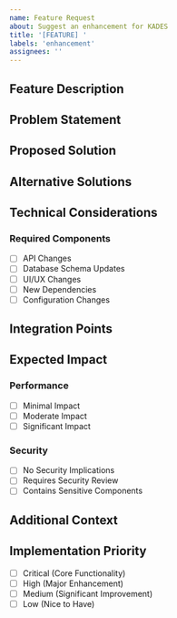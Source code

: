 ```yaml
---
name: Feature Request
about: Suggest an enhancement for KADES
title: '[FEATURE] '
labels: 'enhancement'
assignees: ''
---
```


## Feature Description
<!-- A clear and concise description of the feature you'd like to see -->

## Problem Statement
<!-- Describe the problem this feature would solve -->

## Proposed Solution
<!-- Describe how you envision this feature working -->

## Alternative Solutions
<!-- Describe any alternative solutions or features you've considered -->

## Technical Considerations
<!-- Any technical details or implementation considerations -->

### Required Components
<!-- List the components that would need to be modified/created -->
- [ ] API Changes
- [ ] Database Schema Updates
- [ ] UI/UX Changes
- [ ] New Dependencies
- [ ] Configuration Changes

## Integration Points
<!-- How would this feature integrate with existing functionality? -->

## Expected Impact
<!-- What impact would this feature have on the system? -->
### Performance
- [ ] Minimal Impact
- [ ] Moderate Impact
- [ ] Significant Impact

### Security
- [ ] No Security Implications
- [ ] Requires Security Review
- [ ] Contains Sensitive Components

## Additional Context
<!-- Add any other context or screenshots about the feature request here -->

## Implementation Priority
<!-- Suggest the priority level for this feature -->
- [ ] Critical (Core Functionality)
- [ ] High (Major Enhancement)
- [ ] Medium (Significant Improvement)
- [ ] Low (Nice to Have)